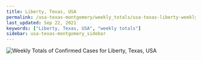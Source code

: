 ```yaml
---
title: Liberty, Texas, USA
permalink: /usa-texas-montgomery/weekly_totals/usa-texas-liberty-weekly_totals.html
last_updated: Sep 22, 2021
keywords: ["Liberty, Texas, USA", "weekly totals"]
sidebar: usa-texas-montgomery_sidebar
---
```


![Weekly Totals of Confirmed Cases for Liberty, Texas, USA](/covid_tracker/images/graphs/usa-texas-liberty-weekly_totals_graph.png)

